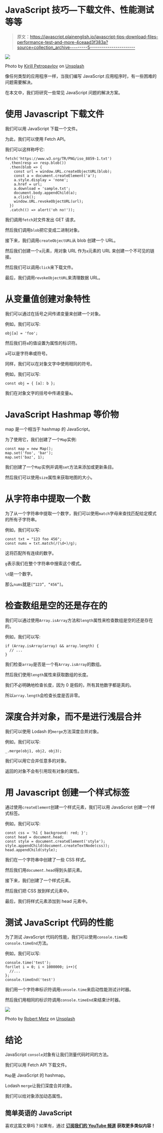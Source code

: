 # JavaScript 技巧—下载文件、性能测试等等

> 原文：<https://javascript.plainenglish.io/javascript-tips-download-files-performance-test-and-more-4ceaad3f383a?source=collection_archive---------5----------------------->

![](img/f16339e89df5942515f9412fe9bdc96f.png)

Photo by [Kirill Petropavlov](https://unsplash.com/@kp89_?utm_source=medium&utm_medium=referral) on [Unsplash](https://unsplash.com?utm_source=medium&utm_medium=referral)

像任何类型的应用程序一样，当我们编写 JavaScript 应用程序时，有一些困难的问题需要解决。

在本文中，我们将研究一些常见 JavaScript 问题的解决方案。

# 使用 Javascript 下载文件

我们可以用 JavaScript 下载一个文件。

为此，我们可以使用 Fetch API。

我们可以这样称呼它:

```
fetch('https://www.w3.org/TR/PNG/iso_8859-1.txt')
  .then(resp => resp.blob())
  .then(blob => {
    const url = window.URL.createObjectURL(blob);
    const a = document.createElement('a');
    a.style.display = 'none';
    a.href = url;
    a.download = 'sample.txt';
    document.body.appendChild(a);
    a.click();
    window.URL.revokeObjectURL(url);
  })
  .catch(() => alert('oh no!'));
```

我们调用`fetch`对文件发出 GET 请求。

然后我们调用`blob`把它变成二进制对象。

接下来，我们调用`createObjectURL`从 blob 创建一个 URL。

然后我们创建一个`a`元素，用对象 URL 作为`a`元素的 URL 来创建一个不可见的链接。

然后我们可以调用`click`来下载文件。

最后，我们调用`revokeObjectURL`来清理数据 URL。

# 从变量值创建对象特性

我们可以通过在括号之间传递变量来创建一个对象。

例如，我们可以写:

```
obj[a] = 'foo';
```

然后我们将`a`的值设置为属性的标识符。

`a`可以是字符串或符号。

同样，我们可以在对象文字中使用相同的符号。

例如，我们可以写:

```
const obj = { [a]: b };
```

我们在对象文字的括号中传递变量`a`。

# JavaScript Hashmap 等价物

map 是一个相当于 hashmap 的 JavaScript。

为了使用它，我们创建了一个`Map`实例:

```
const map = new Map();
map.set('foo', 'bar');
map.set('baz', 1);
```

我们创建了一个`Map`实例并调用`set`方法来添加或更新条目。

然后我们可以使用`size`属性来获取地图的大小。

# 从字符串中提取一个数

为了从一个字符串中提取一个数字，我们可以使用`match`字母来查找匹配给定模式的所有子字符串。

例如，我们可以写:

```
const txt = "123 foo 456";
const nums = txt.match(/(\d+)/g);
```

这将匹配所有连续的数字。

`g`表示我们在整个字符串中搜索这个模式。

`\d`是一个数字。

那么`nums`就是`[“123”, “456”]`。

# 检查数组是空的还是存在的

我们可以通过使用`Array.isArray`方法和`length`属性来检查数组是空的还是存在的。

例如，我们可以写:

```
if (Array.isArray(array) && array.length) {
  // ...
}
```

我们检查`array`是否是一个有`Array.isArray`的数组。

然后我们使用`length`属性来获取数组的长度。

我们不必明确地检查长度，因为 0 是假的，所有其他数字都是真的。

所以`array.length`会检查长度是否非零。

# 深度合并对象，而不是进行浅层合并

我们可以使用 Lodash 的`merge`方法深度合并对象。

例如，我们可以写:

```
_.merge(obj1, obj2, obj3);
```

我们可以用它合并任意多的对象。

返回的对象不会有引用现有对象的属性。

# 用 Javascript 创建一个样式标签

通过使用`createElement`创建一个样式元素，我们可以用 JavaScriot 创建一个样式标签。

例如，我们可以写:

```
const css = 'h1 { background: red; }';
const head = document.head;
const style = document.createElement('style');
style.appendChild(document.createTextNode(css));
head.appendChild(style);
```

我们在一个字符串中创建了一些 CSS 样式。

然后我们用`document.head`得到头部元素。

接下来，我们创建了一个样式元素。

然后我们把 CSS 放到样式元素中。

最后，我们将样式元素添加到 head 元素中。

# 测试 JavaScript 代码的性能

为了测试 JavaScript 代码的性能，我们可以使用`console.time`和`console.timeEnd`方法。

例如，我们可以写:

```
console.time('test');
for(let i = 0; i < 1000000; i++){
  //...
};
console.timeEnd('test')
```

我们用一个字符串标识符调用`console.time`来启动性能测试计时器。

然后我们用相同的标识符调用`console.timeEnd`来结束计时器。

![](img/74f717a1e0b1ebbbb1992ab5a14223a4.png)

Photo by [Robert Metz](https://unsplash.com/@___rob__?utm_source=medium&utm_medium=referral) on [Unsplash](https://unsplash.com?utm_source=medium&utm_medium=referral)

# 结论

JavaScript `console`对象有让我们测量代码时间的方法。

我们可以用 Fetch API 下载文件。

`Map`是 JavaScript 的 hashmap。

Lodash `merge`让我们深度合并对象。

我们可以给对象添加动态属性。

## 简单英语的 JavaScript

喜欢这篇文章吗？如果有，通过 [**订阅我们的 YouTube 频道**](https://www.youtube.com/channel/UCtipWUghju290NWcn8jhyAw) **获取更多类似内容！**